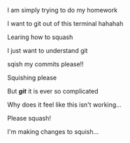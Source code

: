 I am simply trying to do my homework

I want to git out of this terminal
hahahah

Learing how to squash 

I just want to understand git

sqish my commits please!!

Squishing please

But *__git__* it is ever so complicated

Why does it feel like this isn't working...

Please squash!

I'm making changes to squish...